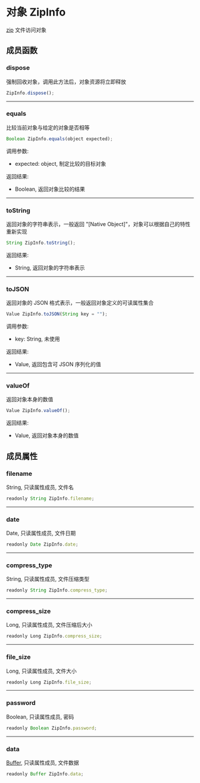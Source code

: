 # 对象 ZipInfo
[zip](../../module/ifs/zip.md) 文件访问对象

## 成员函数
        
### dispose
强制回收对象，调用此方法后，对象资源将立即释放
```JavaScript
ZipInfo.dispose();
```

--------------------------
### equals
比较当前对象与给定的对象是否相等
```JavaScript
Boolean ZipInfo.equals(object expected);
```

调用参数:
* expected: object, 制定比较的目标对象

返回结果:
* Boolean, 返回对象比较的结果

--------------------------
### toString
返回对象的字符串表示，一般返回 "[Native Object]"，对象可以根据自己的特性重新实现
```JavaScript
String ZipInfo.toString();
```

返回结果:
* String, 返回对象的字符串表示

--------------------------
### toJSON
返回对象的 JSON 格式表示，一般返回对象定义的可读属性集合
```JavaScript
Value ZipInfo.toJSON(String key = "");
```

调用参数:
* key: String, 未使用

返回结果:
* Value, 返回包含可 JSON 序列化的值

--------------------------
### valueOf
返回对象本身的数值
```JavaScript
Value ZipInfo.valueOf();
```

返回结果:
* Value, 返回对象本身的数值

## 成员属性
        
### filename
String, 只读属性成员, 文件名
```JavaScript
readonly String ZipInfo.filename;
```

--------------------------
### date
Date, 只读属性成员, 文件日期
```JavaScript
readonly Date ZipInfo.date;
```

--------------------------
### compress_type
String, 只读属性成员, 文件压缩类型
```JavaScript
readonly String ZipInfo.compress_type;
```

--------------------------
### compress_size
Long, 只读属性成员, 文件压缩后大小
```JavaScript
readonly Long ZipInfo.compress_size;
```

--------------------------
### file_size
Long, 只读属性成员, 文件大小
```JavaScript
readonly Long ZipInfo.file_size;
```

--------------------------
### password
Boolean, 只读属性成员, 密码
```JavaScript
readonly Boolean ZipInfo.password;
```

--------------------------
### data
[Buffer](Buffer.md), 只读属性成员, 文件数据
```JavaScript
readonly Buffer ZipInfo.data;
```

